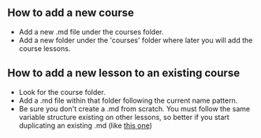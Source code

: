 ## How to add a new course

- Add a new .md file under the courses folder.
- Add a new folder under the 'courses' folder where later you will add the course lessons.

## How to add a new lesson to an existing course

- Look for the course folder.
- Add a .md file within that folder following the current name pattern.
- Be sure you don't create a .md from scratch. You must follow the same variable structure existing on other lessons, so better if you start duplicating an existing .md (like [this one](https://raw.githubusercontent.com/CartoDB/academy/master/courses/01-beginners-course/lesson-1.md))